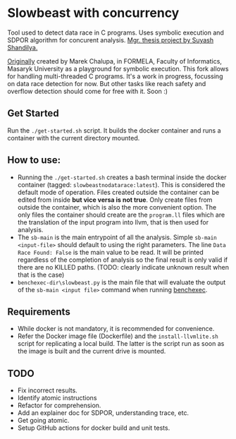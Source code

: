 # Slowbeast with concurrency

Tool used to detect data race in C programs. Uses symbolic execution and SDPOR algorithm for concurent analysis. [Mgr. thesis project by Suyash Shandilya.](https://is.muni.cz/th/n9ib3/)

 [Originally](https://gitlab.com/mchalupa/slowbeast) created by Marek Chalupa, in FORMELA, Faculty of Informatics, Masaryk University as a playground for symbolic execution. This fork allows for handling multi-threaded C programs. It's a work in progress, focussing on data race detection for now. But other tasks like reach safety and overflow detection should come for free with it. Soon :)

## Get Started

Run the `./get-started.sh` script. It builds the docker container and runs a container with the current directory mounted.

## How to use:

- Running the `./get-started.sh` creates a bash terminal inside the docker container (tagged: `slowbeastnodatarace:latest`). This is considered the default mode of operation. Files created outside the container can be edited from inside **but vice versa is not true**. Only create files from outside the container, which is also the more convenient option. The only files the container should create are the `program.ll` files which are the translation of the input program into llvm, that is then used for analysis.
- The `sb-main` is the main entrypoint of all the analysis. Simple `sb-main <input-file>` should default to using the right parameters. The line `Data Race Found: False` is the main value to be read. It will be printed regardless of the completion of analysis so the final result is only valid if there are no KILLED paths. (TODO: clearly indicate unknown result when that is the case)
- `benchexec-dir\slowbeast.py` is the main file that will evaluate the output of the `sb-main <input file>` command when running [benchexec](https://github.com/sosy-lab/benchexec). 


## Requirements

- While docker is not mandatory, it is recommended for convenience.
- Refer the Docker image file (Dockerfile) and the `install-llvmlite.sh` script for replicating a local build. The latter is the script run as soon as the image is built and the current drive is mounted.

## TODO

- Fix incorrect results.
- Identify atomic instructions
- Refactor for comprehension.
- Add an explainer doc for SDPOR, understanding trace, etc.
- Get going atomic.
- Setup GitHub actions for docker build and unit tests.
